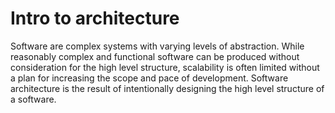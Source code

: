 # Intro to architecture

Software are complex systems with varying levels of abstraction.
While reasonably complex and functional software can be produced without consideration
for the high level structure, scalability is often limited without a plan for
increasing the scope and pace of development.
Software architecture is the result of intentionally designing the high level structure of
a software.
